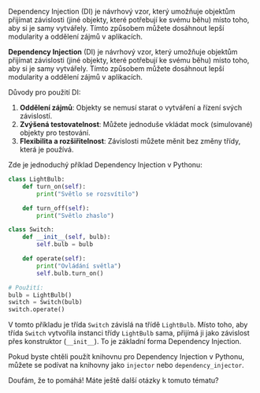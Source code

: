 Dependency Injection (DI) je návrhový vzor, který umožňuje objektům přijímat závislosti (jiné objekty, které potřebují ke svému běhu) 
místo toho, aby si je samy vytvářely. Tímto způsobem můžete dosáhnout lepší modularity a oddělení zájmů v aplikacích.

**Dependency Injection** (DI) je návrhový vzor, který umožňuje objektům přijímat závislosti (jiné objekty, které potřebují ke svému běhu) místo toho, aby si je samy vytvářely. Tímto způsobem můžete dosáhnout lepší modularity a oddělení zájmů v aplikacích.

Důvody pro použití DI:

1. **Oddělení zájmů**: Objekty se nemusí starat o vytváření a řízení svých závislostí.
2. **Zvýšená testovatelnost**: Můžete jednoduše vkládat mock (simulované) objekty pro testování.
3. **Flexibilita a rozšiřitelnost**: Závislosti můžete měnit bez změny třídy, která je používá.

Zde je jednoduchý příklad Dependency Injection v Pythonu:

```python
class LightBulb:
    def turn_on(self):
        print("Světlo se rozsvítilo")

    def turn_off(self):
        print("Světlo zhaslo")

class Switch:
    def __init__(self, bulb):
        self.bulb = bulb

    def operate(self):
        print("Ovládání světla")
        self.bulb.turn_on()

# Použití:
bulb = LightBulb()
switch = Switch(bulb)
switch.operate()
```

V tomto příkladu je třída `Switch` závislá na třídě `LightBulb`. Místo toho, aby třída `Switch` vytvořila instanci třídy `LightBulb` sama, přijímá ji jako závislost přes konstruktor (`__init__`). To je základní forma Dependency Injection.

Pokud byste chtěli použít knihovnu pro Dependency Injection v Pythonu, můžete se podívat na knihovny jako `injector` nebo `dependency_injector`.

Doufám, že to pomáhá! Máte ještě další otázky k tomuto tématu?
